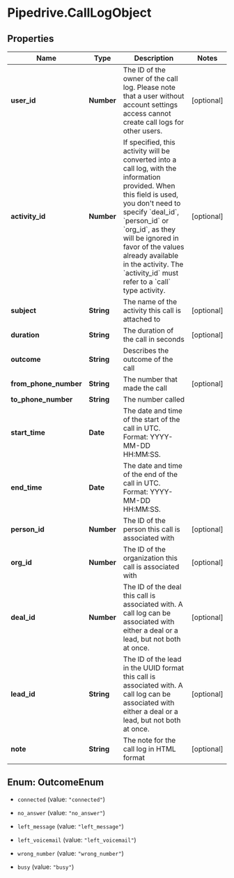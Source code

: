 # Pipedrive.CallLogObject

## Properties

Name | Type | Description | Notes
------------ | ------------- | ------------- | -------------
**user_id** | **Number** | The ID of the owner of the call log. Please note that a user without account settings access cannot create call logs for other users. | [optional] 
**activity_id** | **Number** | If specified, this activity will be converted into a call log, with the information provided. When this field is used, you don&#39;t need to specify &#x60;deal_id&#x60;, &#x60;person_id&#x60; or &#x60;org_id&#x60;, as they will be ignored in favor of the values already available in the activity. The &#x60;activity_id&#x60; must refer to a &#x60;call&#x60; type activity. | [optional] 
**subject** | **String** | The name of the activity this call is attached to | [optional] 
**duration** | **String** | The duration of the call in seconds | [optional] 
**outcome** | **String** | Describes the outcome of the call | 
**from_phone_number** | **String** | The number that made the call | [optional] 
**to_phone_number** | **String** | The number called | 
**start_time** | **Date** | The date and time of the start of the call in UTC. Format: YYYY-MM-DD HH:MM:SS. | 
**end_time** | **Date** | The date and time of the end of the call in UTC. Format: YYYY-MM-DD HH:MM:SS. | 
**person_id** | **Number** | The ID of the person this call is associated with | [optional] 
**org_id** | **Number** | The ID of the organization this call is associated with | [optional] 
**deal_id** | **Number** | The ID of the deal this call is associated with. A call log can be associated with either a deal or a lead, but not both at once. | [optional] 
**lead_id** | **String** | The ID of the lead in the UUID format this call is associated with. A call log can be associated with either a deal or a lead, but not both at once. | [optional] 
**note** | **String** | The note for the call log in HTML format | [optional] 



## Enum: OutcomeEnum


* `connected` (value: `"connected"`)

* `no_answer` (value: `"no_answer"`)

* `left_message` (value: `"left_message"`)

* `left_voicemail` (value: `"left_voicemail"`)

* `wrong_number` (value: `"wrong_number"`)

* `busy` (value: `"busy"`)




